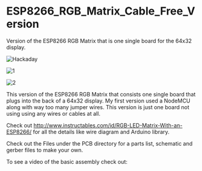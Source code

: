 # ESP8266_RGB_Matrix_Cable_Free_Version
Version of the ESP8266 RGB Matrix that is one single board for the 64x32 display.

![Hackaday](https://user-images.githubusercontent.com/4991664/81718100-b9e0ca00-9451-11ea-801b-f2b6dd32609e.jpg)

![1](https://user-images.githubusercontent.com/4991664/59729774-597fe300-9216-11e9-84cd-b607e3eb6fda.jpg)

![2](https://user-images.githubusercontent.com/4991664/59729789-70263a00-9216-11e9-8516-6ddc57f1800f.jpg)



This version of the ESP8266 RGB Matrix that consists one single board that plugs into the back of a 64x32 display. My first version used a NodeMCU along with way too many jumper wires. This version is just one board not using using any wires or cables at all.

Check out http://www.instructables.com/id/RGB-LED-Matrix-With-an-ESP8266/ for all the details like wire diagram and Arduino library.

Check out the Files under the PCB directory for a parts list, schematic and gerber files to make your own.

To see a video of the basic assembly check out: 
